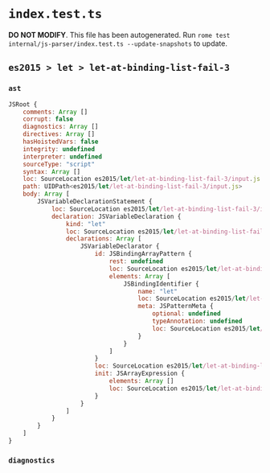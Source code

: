 # `index.test.ts`

**DO NOT MODIFY**. This file has been autogenerated. Run `rome test internal/js-parser/index.test.ts --update-snapshots` to update.

## `es2015 > let > let-at-binding-list-fail-3`

### `ast`

```javascript
JSRoot {
	comments: Array []
	corrupt: false
	diagnostics: Array []
	directives: Array []
	hasHoistedVars: false
	integrity: undefined
	interpreter: undefined
	sourceType: "script"
	syntax: Array []
	loc: SourceLocation es2015/let/let-at-binding-list-fail-3/input.js 1:0-2:0
	path: UIDPath<es2015/let/let-at-binding-list-fail-3/input.js>
	body: Array [
		JSVariableDeclarationStatement {
			loc: SourceLocation es2015/let/let-at-binding-list-fail-3/input.js 1:0-1:15
			declaration: JSVariableDeclaration {
				kind: "let"
				loc: SourceLocation es2015/let/let-at-binding-list-fail-3/input.js 1:0-1:15
				declarations: Array [
					JSVariableDeclarator {
						id: JSBindingArrayPattern {
							rest: undefined
							loc: SourceLocation es2015/let/let-at-binding-list-fail-3/input.js 1:4-1:9
							elements: Array [
								JSBindingIdentifier {
									name: "let"
									loc: SourceLocation es2015/let/let-at-binding-list-fail-3/input.js 1:5-1:8 (let)
									meta: JSPatternMeta {
										optional: undefined
										typeAnnotation: undefined
										loc: SourceLocation es2015/let/let-at-binding-list-fail-3/input.js 1:5-1:8
									}
								}
							]
						}
						loc: SourceLocation es2015/let/let-at-binding-list-fail-3/input.js 1:4-1:14
						init: JSArrayExpression {
							elements: Array []
							loc: SourceLocation es2015/let/let-at-binding-list-fail-3/input.js 1:12-1:14
						}
					}
				]
			}
		}
	]
}
```

### `diagnostics`

```

```
